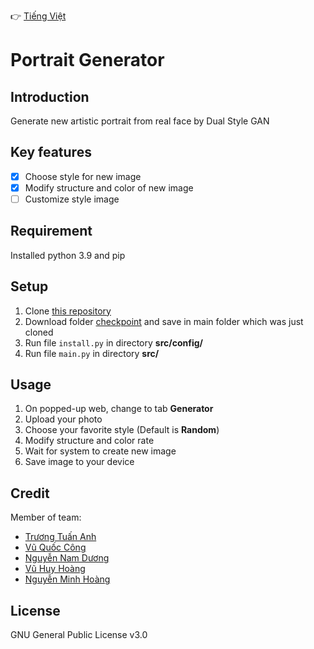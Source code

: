 👉	[Tiếng Việt](https://github.com/Kokoroou/portrait-generator/blob/main/README_vi.md)
# Portrait Generator

## Introduction
Generate new artistic portrait from real face by Dual Style GAN

## Key features
- [x] Choose style for new image
- [x] Modify structure and color of new image
- [ ] Customize style image

## Requirement
Installed python 3.9 and pip

## Setup
1. Clone [this repository](https://github.com/Kokoroou/portrait-generator)
2. Download folder [checkpoint](https://drive.google.com/drive/folders/1rAiKfCO_fcQsbnPDu04DgJ_iATdIQLHz?usp=sharing)
and save in main folder which was just cloned
3. Run file `install.py` in directory **src/config/**
4. Run file `main.py` in directory **src/**

## Usage
1. On popped-up web, change to tab **Generator**
2. Upload your photo
3. Choose your favorite style (Default is **Random**)
4. Modify structure and color rate
5. Wait for system to create new image
6. Save image to your device

## Credit
Member of team:
- [Trương Tuấn Anh](https://github.com/Kokoroou)
- [Vũ Quốc Công](https://github.com/congth2001)
- [Nguyễn Nam Dương](https://github.com/duongnn194034)
- [Vũ Huy Hoàng](https://github.com/Gohan0107)
- [Nguyễn Minh Hoàng](https://github.com/ltkz000)

## License
GNU General Public License v3.0